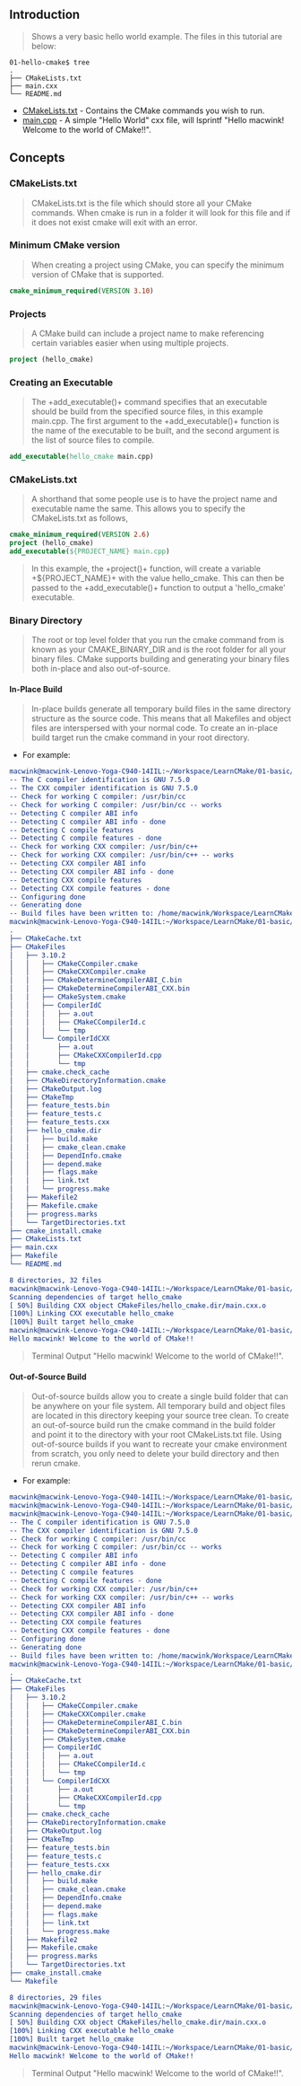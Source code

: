 ## Introduction

> Shows a very basic hello world example. The files in this tutorial are below:

```
01-hello-cmake$ tree
.
├── CMakeLists.txt
├── main.cxx
└── README.md
```

- [CMakeLists.txt]() - Contains the CMake commands you wish to run.
- [main.cpp]() - A simple "Hello World" cxx file, will lsprintf "Hello macwink! Welcome to the world of CMake!!".

## Concepts

### CMakeLists.txt

> CMakeLists.txt is the file which should store all your CMake commands. When cmake is run in a folder it will look for this file and if it does not exist cmake will exit with an error.

### Minimum CMake version

> When creating a project using CMake, you can specify the minimum version of CMake that is supported.

```cmake
cmake_minimum_required(VERSION 3.10)
```

### Projects

> A CMake build can include a project name to make referencing certain variables easier when using multiple projects.

```cmake
project (hello_cmake)
```

### Creating an Executable

> The +add_executable()+ command specifies that an executable should be build from the specified source files, in this example main.cpp. The first argument to the +add_executable()+ function is the name of the executable to be built, and the second argument is the list of source files to compile.

```cmake
add_executable(hello_cmake main.cpp)
```

### CMakeLists.txt

> A shorthand that some people use is to have the project name and executable name the same. This allows you to specify the CMakeLists.txt as follows,

```cmake
cmake_minimum_required(VERSION 2.6)
project (hello_cmake)
add_executable(${PROJECT_NAME} main.cpp)
```

> In this example, the +project()+ function, will create a variable +${PROJECT_NAME}+ with the value hello_cmake. This can then be passed to the +add_executable()+ function to output a 'hello_cmake' executable.

### Binary Directory

> The root or top level folder that you run the cmake command from is known as your CMAKE_BINARY_DIR and is the root folder for all your binary files. CMake supports building and generating your binary files both in-place and also out-of-source.

#### In-Place Build

> In-place builds generate all temporary build files in the same directory structure as the source code. This means that all Makefiles and object files are interspersed with your normal code. To create an in-place build target run the cmake command in your root directory. 

- For example:

```cmake
macwink@macwink-Lenovo-Yoga-C940-14IIL:~/Workspace/LearnCMake/01-basic/01-hello-cmake$ cmake .
-- The C compiler identification is GNU 7.5.0
-- The CXX compiler identification is GNU 7.5.0
-- Check for working C compiler: /usr/bin/cc
-- Check for working C compiler: /usr/bin/cc -- works
-- Detecting C compiler ABI info
-- Detecting C compiler ABI info - done
-- Detecting C compile features
-- Detecting C compile features - done
-- Check for working CXX compiler: /usr/bin/c++
-- Check for working CXX compiler: /usr/bin/c++ -- works
-- Detecting CXX compiler ABI info
-- Detecting CXX compiler ABI info - done
-- Detecting CXX compile features
-- Detecting CXX compile features - done
-- Configuring done
-- Generating done
-- Build files have been written to: /home/macwink/Workspace/LearnCMake/01-basic/01-hello-cmake
macwink@macwink-Lenovo-Yoga-C940-14IIL:~/Workspace/LearnCMake/01-basic/01-hello-cmake$ tree
.
├── CMakeCache.txt
├── CMakeFiles
│   ├── 3.10.2
│   │   ├── CMakeCCompiler.cmake
│   │   ├── CMakeCXXCompiler.cmake
│   │   ├── CMakeDetermineCompilerABI_C.bin
│   │   ├── CMakeDetermineCompilerABI_CXX.bin
│   │   ├── CMakeSystem.cmake
│   │   ├── CompilerIdC
│   │   │   ├── a.out
│   │   │   ├── CMakeCCompilerId.c
│   │   │   └── tmp
│   │   └── CompilerIdCXX
│   │       ├── a.out
│   │       ├── CMakeCXXCompilerId.cpp
│   │       └── tmp
│   ├── cmake.check_cache
│   ├── CMakeDirectoryInformation.cmake
│   ├── CMakeOutput.log
│   ├── CMakeTmp
│   ├── feature_tests.bin
│   ├── feature_tests.c
│   ├── feature_tests.cxx
│   ├── hello_cmake.dir
│   │   ├── build.make
│   │   ├── cmake_clean.cmake
│   │   ├── DependInfo.cmake
│   │   ├── depend.make
│   │   ├── flags.make
│   │   ├── link.txt
│   │   └── progress.make
│   ├── Makefile2
│   ├── Makefile.cmake
│   ├── progress.marks
│   └── TargetDirectories.txt
├── cmake_install.cmake
├── CMakeLists.txt
├── main.cxx
├── Makefile
└── README.md

8 directories, 32 files
macwink@macwink-Lenovo-Yoga-C940-14IIL:~/Workspace/LearnCMake/01-basic/01-hello-cmake$ make
Scanning dependencies of target hello_cmake
[ 50%] Building CXX object CMakeFiles/hello_cmake.dir/main.cxx.o
[100%] Linking CXX executable hello_cmake
[100%] Built target hello_cmake
macwink@macwink-Lenovo-Yoga-C940-14IIL:~/Workspace/LearnCMake/01-basic/01-hello-cmake$ ./hello_cmake 
Hello macwink! Welcome to the world of CMake!!
```
> Terminal Output "Hello macwink! Welcome to the world of CMake!!". 

#### Out-of-Source Build

> Out-of-source builds allow you to create a single build folder that can be anywhere on your file system. All temporary build and object files are located in this directory keeping your source tree clean. To create an out-of-source build run the cmake command in the build folder and point it to the directory with your root CMakeLists.txt file. Using out-of-source builds if you want to recreate your cmake environment from scratch, you only need to delete your build directory and then rerun cmake.

- For example:

```cmake
macwink@macwink-Lenovo-Yoga-C940-14IIL:~/Workspace/LearnCMake/01-basic/01-hello-cmake$ mkdir build
macwink@macwink-Lenovo-Yoga-C940-14IIL:~/Workspace/LearnCMake/01-basic/01-hello-cmake$ cd build/
macwink@macwink-Lenovo-Yoga-C940-14IIL:~/Workspace/LearnCMake/01-basic/01-hello-cmake/build$ cmake ..
-- The C compiler identification is GNU 7.5.0
-- The CXX compiler identification is GNU 7.5.0
-- Check for working C compiler: /usr/bin/cc
-- Check for working C compiler: /usr/bin/cc -- works
-- Detecting C compiler ABI info
-- Detecting C compiler ABI info - done
-- Detecting C compile features
-- Detecting C compile features - done
-- Check for working CXX compiler: /usr/bin/c++
-- Check for working CXX compiler: /usr/bin/c++ -- works
-- Detecting CXX compiler ABI info
-- Detecting CXX compiler ABI info - done
-- Detecting CXX compile features
-- Detecting CXX compile features - done
-- Configuring done
-- Generating done
-- Build files have been written to: /home/macwink/Workspace/LearnCMake/01-basic/01-hello-cmake/build
macwink@macwink-Lenovo-Yoga-C940-14IIL:~/Workspace/LearnCMake/01-basic/01-hello-cmake/build$ tree
.
├── CMakeCache.txt
├── CMakeFiles
│   ├── 3.10.2
│   │   ├── CMakeCCompiler.cmake
│   │   ├── CMakeCXXCompiler.cmake
│   │   ├── CMakeDetermineCompilerABI_C.bin
│   │   ├── CMakeDetermineCompilerABI_CXX.bin
│   │   ├── CMakeSystem.cmake
│   │   ├── CompilerIdC
│   │   │   ├── a.out
│   │   │   ├── CMakeCCompilerId.c
│   │   │   └── tmp
│   │   └── CompilerIdCXX
│   │       ├── a.out
│   │       ├── CMakeCXXCompilerId.cpp
│   │       └── tmp
│   ├── cmake.check_cache
│   ├── CMakeDirectoryInformation.cmake
│   ├── CMakeOutput.log
│   ├── CMakeTmp
│   ├── feature_tests.bin
│   ├── feature_tests.c
│   ├── feature_tests.cxx
│   ├── hello_cmake.dir
│   │   ├── build.make
│   │   ├── cmake_clean.cmake
│   │   ├── DependInfo.cmake
│   │   ├── depend.make
│   │   ├── flags.make
│   │   ├── link.txt
│   │   └── progress.make
│   ├── Makefile2
│   ├── Makefile.cmake
│   ├── progress.marks
│   └── TargetDirectories.txt
├── cmake_install.cmake
└── Makefile

8 directories, 29 files
macwink@macwink-Lenovo-Yoga-C940-14IIL:~/Workspace/LearnCMake/01-basic/01-hello-cmake/build$ make
Scanning dependencies of target hello_cmake
[ 50%] Building CXX object CMakeFiles/hello_cmake.dir/main.cxx.o
[100%] Linking CXX executable hello_cmake
[100%] Built target hello_cmake
macwink@macwink-Lenovo-Yoga-C940-14IIL:~/Workspace/LearnCMake/01-basic/01-hello-cmake/build$ ./hello_cmake 
Hello macwink! Welcome to the world of CMake!!
```

> Terminal Output "Hello macwink! Welcome to the world of CMake!!". 